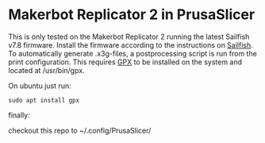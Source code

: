 # Makerbot Replicator 2 in PrusaSlicer
This is only tested on the Makerbot Replicator 2 running the latest Sailfish v7.8 firmware.
Install the firmware according to the instructions on [Sailfish](https://www.sailfishfirmware.com/).
To automatically generate .x3g-files, a postprocessing script is run from the print configuration.
This requires [GPX](https://github.com/markwal/GPX) to be installed on the system and located at /usr/bin/gpx.

On ubuntu just run:
```
sudo apt install gpx
```

finally:

checkout this repo to ~/.config/PrusaSlicer/
